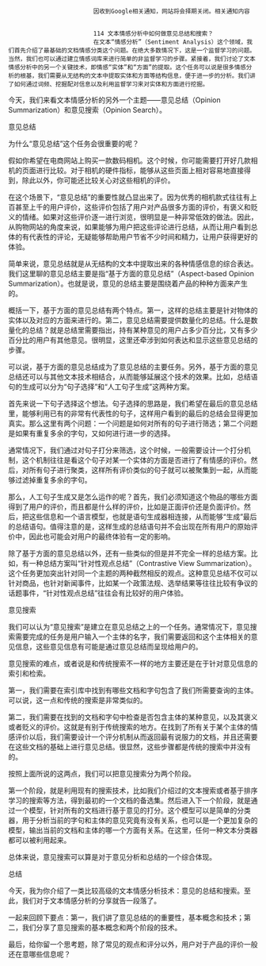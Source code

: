 
                            
                            因收到Google相关通知，网站将会择期关闭。相关通知内容
                            
                            
                            114 文本情感分析中如何做意见总结和搜索？
                            在文本“情感分析”（Sentiment Analysis）这个领域，我们首先介绍了最基础的文档情感分类这个问题。在绝大多数情况下，这是一个监督学习的问题。当然，我们也可以通过建立情感词库来进行简单的非监督学习的步骤。紧接着，我们讨论了文本情感分析中的另一个关键技术，即情感“实体”和“方面”的提取。这个任务可以说是很多情感分析的根基，我们需要从无结构的文本中提取实体和方面等结构信息，便于进一步的分析。我们讲了如何通过词频、挖掘配对信息以及利用监督学习来对实体和方面进行挖掘。

今天，我们来看文本情感分析的另外一个主题——意见总结（Opinion Summarization）和意见搜索（Opinion Search）。

意见总结

为什么“意见总结”这个任务会很重要的呢？

假如你希望在电商网站上购买一款数码相机。这个时候，你可能需要打开好几款相机的页面进行比较。对于相机的硬件指标，能够从这些页面上相对容易地直接得到，除此以外，你可能还比较关心对这些相机的评价。

在这个场景下，“意见总结”的重要性就凸显出来了。因为优秀的相机款式往往有上百甚至上千的用户评价，这些评价包括了用户对产品很多方面的评价，有褒义和贬义的情绪。如果对这些评价逐一进行浏览，很明显是一种非常低效的做法。因此，从购物网站的角度来说，如果能够为用户把这些评论进行总结，从而让用户看到总体的有代表性的评论，无疑能够帮助用户节省不少时间和精力，让用户获得更好的体验。

简单来说，意见总结就是从无结构的文本中提取出来的各种情感信息的综合表达。我们这里聊的意见总结主要是指“基于方面的意见总结”（Aspect-based Opinion Summarization）。也就是说，意见的总结主要是围绕着产品的种种方面来产生的。

概括一下，基于方面的意见总结有两个特点。第一，这样的总结主要是针对物体的实体以及对应的方面来进行的。第二，意见总结需要提供数量化的总结。什么是数量化的总结？就是总结里需要指出，持有某种意见的用户占多少百分比，又有多少百分比的用户有其他意见。很明显，这里还牵涉到如何表达和显示这些意见总结的步骤。

可以说，基于方面的意见总结成为了意见总结的主要任务。另外，基于方面的意见总结还可以与其他文本技术相结合，从而能够延展这个技术的效果。比如，总结语句的生成可以分为“句子选择”和“人工句子生成”这两种方案。

首先来说一下句子选择这个想法。句子选择的思路是，我们希望在最后的意见总结里，能够利用已有的非常有代表性的句子，这样用户看到的最后的总结会显得更加真实。那么这里有两个问题：一个问题是如何对所有的句子进行筛选；第二个问题是如果有重复多余的字句，又如何进行进一步的选择。

通常情况下，我们通过对句子打分来筛选，这个时候，一般需要设计一个打分机制，这个机制往往是看这个句子对某一个实体的方面是否进行了有情感的评价。然后，对所有句子进行聚类，这样所有评价类似的句子就可以被聚集到一起，从而能够过滤掉重复多余的字句。

那么，人工句子生成又是怎么运作的呢？首先，我们必须知道这个物品的哪些方面得到了用户的评价，而且都是什么样的评价，比如是正面评价还是负面评价。然后，把这些信息和一个语言模型，也就是语句生成器相连接，从而能够“生成”最后的总结语句。值得注意的是，这样生成的总结语句并不会出现在所有用户的原始评价中，因此也可能会对用户的最终体验有一定的影响。

除了基于方面的意见总结以外，还有一些类似的但是并不完全一样的总结方案。比如，有一种总结方案叫“针对性观点总结”（Contrastive View Summarization）。这个任务更加突出针对同一个主题的两种截然相反的观点。这种意见总结不仅可以针对商品，也针对新闻事件，比如某一个政策法规、选举结果等往往比较有争议的话题事件，“针对性观点总结”往往会有比较好的用户体验。

意见搜索

我们可以认为“意见搜索”是建立在意见总结之上的一个任务。通常情况下，意见搜索需要完成的任务是用户输入一个主体的名字，我们需要返回和这个主体相关的意见信息，这些意见信息有可能是通过意见总结而呈现给用户的。

意见搜索的难点，或者说是和传统搜索不一样的地方主要还是在于针对意见信息的索引和检索。

第一，我们需要在索引库中找到有哪些文档和字句包含了我们所需要查询的主体。可以说，这一点和传统的搜索是非常类似的。

第二，我们需要在找到的文档和字句中检查是否包含主体的某种意见，以及其褒义或者贬义的评价。这就是有别于传统搜索的地方。在找到了所有关于某个主体的情感评价以后，我们需要设计一个评分机制从而返回最有说服力的文档，并且还需要在这些文档的基础上进行意见总结。很显然，这些步骤都是传统的搜索中并没有的。

按照上面所说的这两点，我们可以把意见搜索分为两个阶段。

第一个阶段，就是利用现有的搜索技术，比如我们介绍过的文本搜索或者基于排序学习的搜索等方法，得到最初的一个文档的备选集。然后进入下一个阶段，就是通过一个模型，针对所有的文档进行基于意见的打分。这个模型可以是简单的分类器，用于分析当前的字句和主体的意见究竟有没有关系，也可以是一个更加复杂的模型，输出当前的文档和主体的哪一个方面有关系。在这里，任何一种文本分类器都可以被利用起来。

总体来说，意见搜索可以算是对于意见分析和总结的一个综合体现。

总结

今天，我为你介绍了一类比较高级的文本情感分析技术：意见的总结和搜索。至此，我们对于文本情感分析的分享就告一段落了。

一起来回顾下要点：第一，我们讲了意见总结的的重要性，基本概念和技术；第二，我们分享了意见搜索的基本概念和两个阶段的技术。

最后，给你留一个思考题，除了常见的观点和评分以外，用户对于产品的评价一般还在意哪些信息呢？

                        
                        
                            